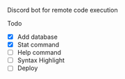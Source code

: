 Discord bot for remote code execution

Todo

-   [x] Add database
-   [x] Stat command
-   [ ] Help command
-   [ ] Syntax Highlight
-   [ ] Deploy
